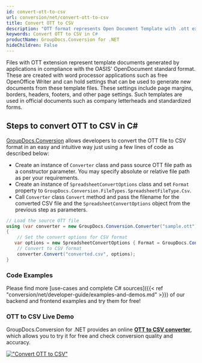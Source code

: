 ```yaml
---
id: convert-ott-to-csv
url: conversion/net/convert-ott-to-csv
title: Convert OTT to CSV
description: "OTT format represents Open Document Template with .ott extension. Learn how to convert OTT to CSV file programmatically in C# language using GroupDocs.Conversion for .NET library."
keywords: Convert OTT to CSV in C#
productName: GroupDocs.Conversion for .NET
hideChildren: False
---
```


Files with OTT extension represent template documents generated by applications in compliance with the OASIS' OpenDocument standard format. These are created with word processor applications such as free OpenOffice Writer and can hold settings that can be used to generate new documents from these template files. These settings include page margins, borders, headers, footers, and other page settings. Such templates are used in official documents such as company letterheads and standardized forms.

## Steps to convert OTT to CSV in C#

[GroupDocs.Conversion](https://products.groupdocs.com/conversion/net) allows developers to convert the OTT file to CSV format in an easy and intuitive way just using a few lines of code as described below:

* Create an instance of `Converter` class and pass source OTT file path as a constructor parameter. You may specify absolute or relative file path as per your requirements. 
* Create an instance of `SpreadsheetConvertOptions` class and set `Format` property to `GroupDocs.Conversion.FileTypes.SpreadsheetFileType.Csv`.
* Call `Converter` class `Convert` method and pass the filename for the converted CSV file and the `SpreadsheetConvertOptions` object from the previous step as parameters.

```csharp
// Load the source OTT file
using (var converter = new GroupDocs.Conversion.Converter("sample.ott"))
{
    // Set the convert options for CSV format
   var options = new SpreadsheetConvertOptions { Format = GroupDocs.Conversion.FileTypes.SpreadsheetFileType.Csv };
    // Convert to CSV format
    converter.Convert("converted.csv", options);
}
```

### Code Examples

Please find more [use-cases and complete C# sources]({{< ref "conversion/net/developer-guide/examples-and-demos.md" >}}) of our backend and frontend examples and try them for free!

### OTT to CSV Live Demo

GroupDocs.Conversion for .NET provides an online [**OTT to CSV converter**](https://products.groupdocs.app/conversion/ott-to-csv), which allows you to try it for free and check conversion quality and accuracy.

[!["Convert OTT to CSV"](conversion/net/images/convert-to-csv/convert-ott-to-csv.png)](https://products.groupdocs.app/conversion/ott-to-csv)